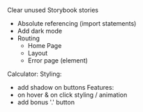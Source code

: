 Clear unused Storybook stories

- Absolute referencing (import statements)
- Add dark mode
- Routing
  - Home Page
  - Layout
  - Error page (element)

Calculator:
Styling:

- add shadow on buttons
  Features:
- on hover & on click styling / animation
- add bonus '.' button
